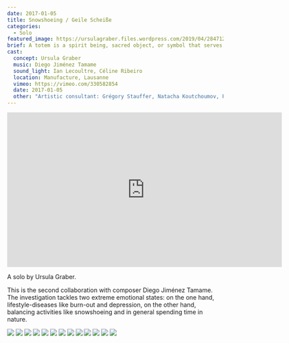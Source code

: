 ```yaml
---
date: 2017-01-05
title: Snowshoeing / Geile Scheiße
categories:
  - Solo
featured_image: https://ursulagraber.files.wordpress.com/2019/04/28471217_1661689367230218_2812298809659359232_o.jpg?w=1560&h=940&fit=crop
brief: A totem is a spirit being, sacred object, or symbol that serves as an emblem of a group of people, such as a family, clan, lineage, or tribe.
cast:
  concept: Ursula Graber
  music: Diego Jiménez Tamame
  sound_light: Ian Lecoultre, Céline Ribeiro
  location: Manufacture, Lausanne
  vimeo: https://vimeo.com/330582854
  date: 2017-01-05
  other: "Artistic consultant: Grégory Stauffer, Natacha Koutchoumov, Philippe Saire. Anthropological consultant: Claire de Ribaupierre"
---
```


<!-- explore this: https://vimeo.com/api/oembed.json?url=http%3A//vimeo.com/330582854 -->

<center><iframe title="vimeo-player" src="https://player.vimeo.com/video/330582854" width="640" height="360" frameborder="0" allowfullscreen></iframe></center>

A solo by Ursula Graber.

This is the second collaboration with composer Diego Jiménez Tamame. The investigation tackles two extreme emotional states: on the one hand, lifestyle-diseases like burn-out and depression, on the other hand, balancing activities like snowshoeing and in general spending time in nature.

<!--[![Snowshoeing / Geile Scheiße](https://i.vimeocdn.com/video/775684724_640.jpg)](https://player.vimeo.com/video/330582854)-->

![](https://ursulagraber.files.wordpress.com/2019/04/28471217_1661689367230218_2812298809659359232_o.jpg)
![](https://ursulagraber.files.wordpress.com/2019/04/28471451_1661689190563569_3129949634479259648_o.jpg)
![](https://ursulagraber.files.wordpress.com/2019/04/28577317_1661689210563567_5089443036379742208_o.jpg)
![](https://ursulagraber.files.wordpress.com/2019/04/28660335_1661689227230232_7368354092386615296_o.jpg)
![](https://ursulagraber.files.wordpress.com/2019/04/28660342_1661689470563541_2839400444139143168_o.jpg)
![](https://ursulagraber.files.wordpress.com/2019/04/28660526_1661689423896879_3458369617347477504_o.jpg)
![](https://ursulagraber.files.wordpress.com/2019/04/28661339_1661689450563543_9074812163217948672_o.jpg)
![](https://ursulagraber.files.wordpress.com/2019/04/28685420_1661689303896891_1698120834935160832_o.jpg)
![](https://ursulagraber.files.wordpress.com/2019/04/28685596_1661689500563538_862267774762745856_o.jpg)
![](https://ursulagraber.files.wordpress.com/2019/04/28782780_1661689390563549_7017340451237658624_o.jpg)
![](https://ursulagraber.files.wordpress.com/2019/04/28783014_1661689113896910_6717666907819868160_o.jpg)
![](https://ursulagraber.files.wordpress.com/2019/04/28795810_1661689337230221_6574167686773735424_o.jpg)
![](https://ursulagraber.files.wordpress.com/2019/04/47325151_2013148442084307_5197315069913858048_o.jpg)
